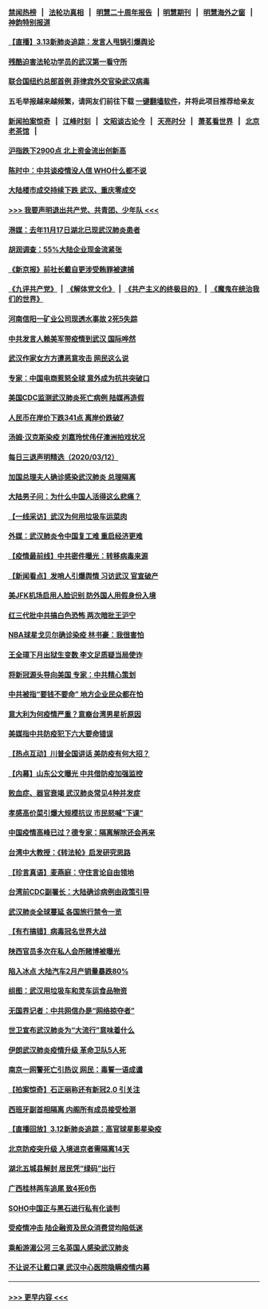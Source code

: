#### [禁闻热榜](热点新闻.md?=0)  &nbsp;&nbsp;|&nbsp;&nbsp; [法轮功真相](https://github.com/gfw-breaker/truth/blob/master/README.md?=0) &nbsp;&nbsp;|&nbsp;&nbsp; [明慧二十周年报告](https://github.com/gfw-breaker/mh-reports/blob/master/README.md?=0) &nbsp;&nbsp;|&nbsp;&nbsp;[明慧期刊](https://github.com/gfw-breaker/mh-qikan) &nbsp;&nbsp;|&nbsp;&nbsp; [明慧海外之窗](https://github.com/gfw-breaker/mh-news/blob/master/README.md?=0) &nbsp;&nbsp;|&nbsp;&nbsp; [神韵特别报道](https://github.com/gfw-breaker/mh-news/blob/master/shenyun.md?=0)
#### [【直播】3.13新肺炎追踪：发言人甩锅引爆舆论](../pages/nsc413/n11938042.md?t=03132131) 
#### [残酷迫害法轮功学员的武汉第一看守所](../pages/nsc413/n11935225.md?t=03132131) 
#### [联合国纽约总部首例 菲律宾外交官染武汉病毒](../pages/nsc413/n11937995.md?t=03132131) 
#### 五毛举报越来越频繁，请网友们前往下载 [一键翻墙软件](https://github.com/gfw-breaker/ssr-accounts)，并将此项目推荐给亲友
#### [新闻拍案惊奇](https://github.com/gfw-breaker/banned-news/blob/master/pages/link4.md) &nbsp;&nbsp;|&nbsp;&nbsp; [江峰时刻](https://github.com/gfw-breaker/banned-news/blob/master/pages/link4.md) &nbsp;&nbsp;|&nbsp;&nbsp; [文昭谈古论今](https://github.com/gfw-breaker/banned-news/blob/master/pages/link4.md) &nbsp;&nbsp;|&nbsp;&nbsp; [天亮时分](https://github.com/gfw-breaker/banned-news/blob/master/pages/link4.md) &nbsp;&nbsp;|&nbsp;&nbsp; [萧茗看世界](https://github.com/gfw-breaker/banned-news/blob/master/pages/link4.md) &nbsp;&nbsp;|&nbsp;&nbsp; [北京老茶馆](https://github.com/gfw-breaker/banned-news/blob/master/pages/link4.md) &nbsp;&nbsp;|&nbsp;&nbsp; 
#### [沪指跌下2900点 北上资金流出创新高](../pages/nsc413/n11937855.md?t=03132131) 
#### [陈时中：中共谈疫情没人信 WHO什么都不说](../pages/nsc413/n11937929.md?t=03132131) 
#### [大陆楼市成交持续下跌 武汉、重庆零成交](../pages/nsc413/n11937577.md?t=03132131) 
#### [>>> 我要声明退出共产党、共青团、少年队 <<<](https://github.com/begood0513/goodnews/blob/master/quit/letter.md) 
#### [港媒：去年11月17日湖北已现武汉肺炎患者](../pages/nsc413/n11937669.md?t=03132131) 
#### [胡润调查：55%大陆企业现金流紧张](../pages/nsc413/n11937107.md?t=03132131) 
#### [《新京报》前社长戴自更涉受贿罪被逮捕](../pages/nsc413/n11937422.md?t=03132131) 
#### [《九评共产党》](https://github.com/begood0513/9ping.md/blob/master/README.md) &nbsp;|&nbsp; [《解体党文化》](../../../../jtdwh.md/blob/master/README.md)  &nbsp;|&nbsp; [《共产主义的终极目的》](../../../../gczydzjmd.md/blob/master/README.md) &nbsp;|&nbsp; [《魔鬼在统治我们的世界》](../../../../mgztzwmdsj.md/blob/master/README.md) 
#### [河南信阳一矿业公司现透水事故 2死5失踪](../pages/nsc413/n11937442.md?t=03132131) 
#### [中共发言人赖美军带疫情到武汉 国际哗然](../pages/nsc413/n11936484.md?t=03132131) 
#### [武汉作家女方方遭恶意攻击 网民这么说](../pages/nsc413/n11937048.md?t=03132131) 
#### [专家：中国电商惹怒全球 意外成为抗共突破口](../pages/nsc413/n11937116.md?t=03132131) 
#### [美国CDC监测武汉肺炎死亡病例 陆媒再造假](../pages/nsc413/n11936666.md?t=03132131) 
#### [人民币在岸价下跌341点 离岸价跌破7](../pages/nsc413/n11936779.md?t=03132131) 
#### [汤姆·汉克斯染疫 刘嘉玲忧伟仔澳洲拍戏状况](../pages/nsc413/n11936606.md?t=03132131) 
#### [每日三退声明精选（2020/03/12）](../pages/nsc413/n11937149.md?t=03132131) 
#### [加国总理夫人确诊感染武汉肺炎 总理隔离](../pages/nsc413/n11936352.md?t=03132131) 
#### [大陆男子问：为什么中国人活得这么悲痛？](../pages/nsc413/n11935554.md?t=03132131) 
#### [【一线采访】武汉为何用垃圾车运菜肉](../pages/nsc413/n11936647.md?t=03132131) 
#### [外媒：武汉肺炎令中国复工难 重启经济更难](../pages/nsc413/n11936267.md?t=03132131) 
#### [【疫情最前线】中共密件曝光：转移病毒来源](../pages/nsc413/n11936342.md?t=03132131) 
#### [【新闻看点】发哨人引爆舆情 习访武汉 官宣破产](../pages/nsc413/n11936289.md?t=03132131) 
#### [美JFK机场启用人脸识别 防外国人用假身份入境](../pages/nsc413/n11936511.md?t=03132131) 
#### [红三代批中共搞白色恐怖 两次暗批王沪宁](../pages/nsc413/n11936325.md?t=03132131) 
#### [NBA球星戈贝尔确诊染疫 林书豪：我很害怕](../pages/nsc413/n11936430.md?t=03132131) 
#### [王全璋下月出狱生变数 李文足质疑当局使诈](../pages/nsc413/n11936535.md?t=03132131) 
#### [将新冠源头导向美国 专家：中共精心策划](../pages/nsc413/n11936432.md?t=03132131) 
#### [中共被指“要钱不要命” 地方企业民众都在怕](../pages/nsc413/n11936481.md?t=03132131) 
#### [意大利为何疫情严重？意裔台湾男星析原因](../pages/nsc413/n11936148.md?t=03132131) 
#### [美媒指中共防疫犯下六大要命错误](../pages/nsc413/n11936270.md?t=03132131) 
#### [【热点互动】川普全国讲话 美防疫有何大招？](../pages/nsc413/n11936288.md?t=03132131) 
#### [【内幕】山东公文曝光 中共借防疫加强监控](../pages/nsc413/n11934303.md?t=03132131) 
#### [败血症、器官衰竭 武汉肺炎常见4种并发症](../pages/nsc413/n11936256.md?t=03132131) 
#### [孝感高价菜引爆大规模抗议 市民怒喊“下课”](../pages/nsc413/n11936264.md?t=03132131) 
#### [中国疫情高峰已过？德专家：隔离解除还会再来](../pages/nsc413/n11935994.md?t=03132131) 
#### [台湾中大教授：《转法轮》启发研究思路](../pages/nsc413/n11936131.md?t=03132131) 
#### [【珍言真语】麦燕庭：守住言论自由领地](../pages/nsc413/n11936215.md?t=03132131) 
#### [台湾前CDC副署长：大陆确诊病例由政策引导](../pages/nsc413/n11935598.md?t=03132131) 
#### [武汉肺炎全球蔓延 各国旅行禁令一览](../pages/nsc413/n11936089.md?t=03132131) 
#### [【有冇搞错】病毒冠名世界大战](../pages/nsc413/n11936158.md?t=03132131) 
#### [陕西官员多次在私人会所赌博被曝光](../pages/nsc413/n11935782.md?t=03132131) 
#### [陷入冰点 大陆汽车2月产销量暴跌80%](../pages/nsc413/n11935943.md?t=03132131) 
#### [组图：武汉用垃圾车和灵车运食品物资](../pages/nsc413/n11935329.md?t=03132131) 
#### [无国界记者：中共网信办是“网络掠夺者”](../pages/nsc413/n11936021.md?t=03132131) 
#### [世卫宣布武汉肺炎为“大流行”意味着什么](../pages/nsc413/n11935933.md?t=03132131) 
#### [伊朗武汉肺炎疫情升级 革命卫队5人死](../pages/nsc413/n11935711.md?t=03132131) 
#### [南京一网警死亡引热议 网民：毒誓一语成谶](../pages/nsc413/n11935645.md?t=03132131) 
#### [【拍案惊奇】石正丽称还有新冠2.0 引关注](../pages/nsc413/n11934119.md?t=03132131) 
#### [西班牙副首相隔离 内阁所有成员接受检测](../pages/nsc413/n11935473.md?t=03132131) 
#### [【直播回放】3.12新肺炎追踪：高官球星影星染疫](../pages/nsc413/n11935368.md?t=03132131) 
#### [北京防疫突升级 入境进京者需隔离14天](../pages/nsc413/n11935042.md?t=03132131) 
#### [湖北五城县解封 居民凭“绿码”出行](../pages/nsc413/n11935249.md?t=03132131) 
#### [广西桂林两车追尾 致4死6伤](../pages/nsc413/n11935065.md?t=03132131) 
#### [SOHO中国正与黑石进行私有化谈判](../pages/nsc413/n11934453.md?t=03132131) 
#### [受疫情冲击 陆企融资及民众消费贷均陷低迷](../pages/nsc413/n11933676.md?t=03132131) 
#### [乘船游湄公河 三名英国人感染武汉肺炎](../pages/nsc413/n11935074.md?t=03132131) 
#### [不让说不让戴口罩 武汉中心医院隐瞒疫情内幕](../pages/nsc413/n11934980.md?t=03132131) 

----
#### [ >>> 更早内容 <<< ](../indexes/nsc413-earlier.md)
